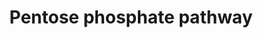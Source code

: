 ---
annotations:
- type: Pathway Ontology
  value: pentose phosphate pathway
authors:
- Kdahlquist
- MaintBot
- M.Braymer
- HarmNijveen
- Ddigles
- Mkutmon
- DeSl
- Egonw
- Eweitz
description: ''
last-edited: 2021-05-23
organisms:
- Mus musculus
redirect_from:
- /index.php/Pathway:WP63
- /instance/WP63
schema-jsonld:
- '@context': https://schema.org/
  '@id': https://wikipathways.github.io/pathways/WP63.html
  '@type': Dataset
  creator:
    '@type': Organization
    name: WikiPathways
  description: ''
  keywords:
  - Glycolysis/Gluconeogenesis
  - Ribulose-5-Phosphate
  - Sedoheptulose-7-Phosphate
  - Tkt
  - Fructose-6-Phosphate
  - Pgd
  - 6-Phosphogluconate
  - Taldo1
  - G6pdx
  - D-Ribose-5-Phosphate
  - Glucose-6-Phosphate
  - Rpe
  - 6-Phosphonoglucono-delta-lactone
  - Erythrose-4-Phosphate
  - Rpia
  - Pgls
  - Xylulose-5-Phosphate
  - Glyceraldehyde-3-phosphate
  license: CC0
  name: Pentose phosphate pathway
seo: CreativeWork
title: Pentose phosphate pathway
wpid: WP63
---
